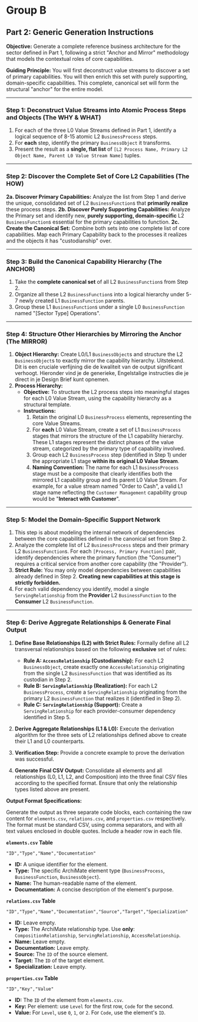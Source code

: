 # Group B

## Part 2: Generic Generation Instructions

**Objective:** Generate a complete reference business architecture for the sector defined in Part 1, following a strict "Anchor and Mirror" methodology that models the contextual roles of core capabilities.

**Guiding Principle:** You will first deconstruct value streams to discover a set of primary capabilities. You will then enrich this set with purely supporting, domain-specific capabilities. This complete, canonical set will form the structural "anchor" for the entire model.

---

### Step 1: Deconstruct Value Streams into Atomic Process Steps and Objects (The WHY & WHAT)

1. For each of the three L0 Value Streams defined in Part 1, identify a logical sequence of 8-15 atomic L2 `BusinessProcess` steps.
2. For **each** step, identify the primary `BusinessObject` it transforms.
3. Present the result as a **single, flat list** of `[L2 Process Name, Primary L2 Object Name, Parent L0 Value Stream Name]` tuples.

---

### Step 2: Discover the Complete Set of Core L2 Capabilities (The HOW)

**2a. Discover Primary Capabilities:** Analyze the list from Step 1 and derive the unique, consolidated set of L2 `BusinessFunction`s that **primarily realize** these process steps.
**2b. Discover Purely Supporting Capabilities:** Analyze the Primary set and identify new, **purely supporting, domain-specific** L2 `BusinessFunction`s essential for the primary capabilities to function.
**2c. Create the Canonical Set:** Combine both sets into one complete list of core capabilities. Map each Primary Capability back to the processes it realizes and the objects it has "custodianship" over.

---

### Step 3: Build the Canonical Capability Hierarchy (The ANCHOR)

1. Take the **complete canonical set** of all L2 `BusinessFunction`s from Step 2.
2. Organize all these L2 `BusinessFunction`s into a logical hierarchy under 5-7 newly created L1 `BusinessFunction` parents.
3. Group these L1 `BusinessFunction`s under a single L0 `BusinessFunction` named "[Sector Type] Operations".

---

### Step 4: Structure Other Hierarchies by Mirroring the Anchor (The MIRROR)

1. **Object Hierarchy:** Create L0/L1 `BusinessObject`s and structure the L2 `BusinessObject`s to exactly mirror the capability hierarchy.
Uitstekend. Dit is een cruciale verfijning die de kwaliteit van de output significant verhoogt. Hieronder vind je de generieke, Engelstalige instructies die je direct in je Design Brief kunt opnemen.
2. **Process Hierarchy:**
   * **Objective:** To structure the L2 process steps into meaningful stages for each L0 Value Stream, using the capability hierarchy as a structural template.
   * **Instructions:**
     1. Retain the original L0 `BusinessProcess` elements, representing the core Value Streams.
     2. For **each** L0 Value Stream, create a set of L1 `BusinessProcess` stages that mirrors the structure of the L1 capability hierarchy. These L1 stages represent the distinct phases of the value stream, categorized by the primary type of capability involved.
     3. Group each L2 `BusinessProcess` step (identified in Step 1) under the appropriate L1 stage **within its original L0 Value Stream**.
     4. **Naming Convention:** The name for each L1 `BusinessProcess` stage must be a composite that clearly identifies both the mirrored L1 capability group and its parent L0 Value Stream. For example, for a value stream named "Order to Cash", a valid L1 stage name reflecting the `Customer Management` capability group would be "**Interact with Customer**".

---

### Step 5: Model the Domain-Specific Support Network

1. This step is about modeling the internal network of dependencies between the core capabilities defined in the canonical set from Step 2.
2. Analyze the complete list of L2 `BusinessProcess` steps and their primary L2 `BusinessFunction`s. For each `[Process, Primary Function]` pair, identify dependencies where the primary function (the "Consumer") requires a critical service from another core capability (the "Provider").
3. **Strict Rule:** You may only model dependencies between capabilities already defined in Step 2. **Creating new capabilities at this stage is strictly forbidden.**
4. For each valid dependency you identify, model a single `ServingRelationship` from the **Provider** L2 `BusinessFunction` to the **Consumer** L2 `BusinessFunction`.

---

### Step 6: Derive Aggregate Relationships & Generate Final Output

1. **Define Base Relationships (L2) with Strict Rules:** Formally define all L2 transversal relationships based on the following **exclusive** set of rules:
   * **Rule A: `AccessRelationship` (Custodianship):** For each L2 `BusinessObject`, create exactly one `AccessRelationship` originating from the single L2 `BusinessFunction` that was identified as its custodian in Step 2.
   * **Rule B: `ServingRelationship` (Realization):** For each L2 `BusinessProcess`, create a `ServingRelationship` originating from the primary L2 `BusinessFunction` that realizes it (identified in Step 2).
   * **Rule C: `ServingRelationship` (Support):** Create a `ServingRelationship` for each provider-consumer dependency identified in Step 5.

2. **Derive Aggregate Relationships (L1 & L0):** Execute the derivation algorithm for the three sets of L2 relationships defined above to create their L1 and L0 counterparts.
3. **Verification Step:** Provide a concrete example to prove the derivation was successful.
4. **Generate Final CSV Output:** Consolidate all elements and all relationships (L0, L1, L2, and Composition) into the three final CSV files according to the specified format. Ensure that only the relationship types listed above are present.

**Output Format Specifications:**

Generate the output as three separate code blocks, each containing the raw content for `elements.csv`, `relations.csv`, and `properties.csv` respectively. The format must be standard CSV, using comma separators, and with all text values enclosed in double quotes. Include a header row in each file.

**`elements.csv` Table**

```csv
"ID","Type","Name","Documentation"
```

* **ID:** A unique identifier for the element.
* **Type:** The specific ArchiMate element type (`BusinessProcess`, `BusinessFunction`, `BusinessObject`).
* **Name:** The human-readable name of the element.
* **Documentation:** A concise description of the element's purpose.

**`relations.csv` Table**

```csv
"ID","Type","Name","Documentation","Source","Target","Specialization"
```

* **ID:** Leave empty.
* **Type:** The ArchiMate relationship type. Use **only**: `CompositionRelationship`, `ServingRelationship`, `AccessRelationship`.
* **Name:** Leave empty.
* **Documentation:** Leave empty.
* **Source:** The `ID` of the source element.
* **Target:** The `ID` of the target element.
* **Specialization:** Leave empty.

**`properties.csv` Table**

```csv
"ID","Key","Value"
```

* **ID:** The `ID` of the element from `elements.csv`.
* **Key:** Per element: use `Level` for the first row, `Code` for the second.
* **Value:** For `Level`, use `0`, `1`, or `2`. For `Code`, use the element's `ID`.
